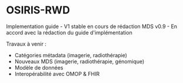 # OSIRIS-RWD
Implementation guide - V1 stable en cours de rédaction
MDS v0.9 - En accord avec la rédaction du guide d'implémentation

Travaux à venir :
- Catégories métadata (imagerie, radiothérapie)
- Nouveaux MDS (imagerie, radiothérapie, génomique)
- Modèle de données
- Interopérabilité avec OMOP & FHIR
